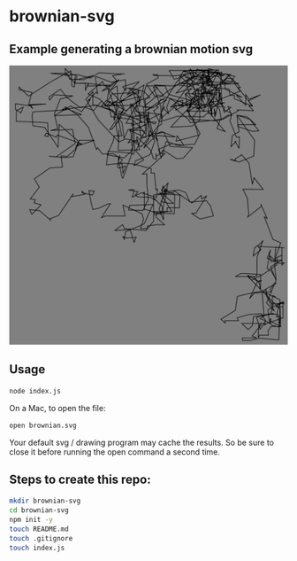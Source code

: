 brownian-svg
==
Example generating a brownian motion svg
--

![brownian motion](brownian.svg)

## Usage

```sh
node index.js
```

On a Mac, to open the file:

```sh
open brownian.svg
```

Your default svg / drawing program may cache the results. 
So be sure to close it before running the open command a second time.


## Steps to create this repo:

```sh
mkdir brownian-svg
cd brownian-svg
npm init -y
touch README.md
touch .gitignore
touch index.js
```